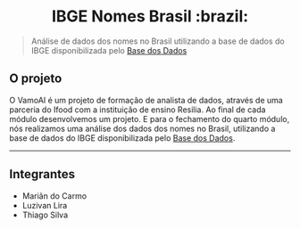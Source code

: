 <h1 align="center">IBGE Nomes Brasil :brazil:</h1> 

> Análise de dados dos nomes no Brasil utilizando a base de dados do IBGE disponibilizada pelo [Base dos Dados](https://basedosdados.org/dataset/br-ibge-nomes-brasil)

## **O projeto**
O VamoAI é um projeto de formação de analista de dados, através de uma parceria do Ifood com a instituição de ensino Resilia. Ao final de cada módulo desenvolvemos um projeto. E para o fechamento do quarto módulo, nós realizamos uma análise dos dados dos nomes no Brasil, utilizando a base de dados do IBGE disponibilizada pelo [Base dos Dados](https://basedosdados.org/dataset/br-ibge-nomes-brasil).

---
## **Integrantes**
- Mariãn do Carmo 
- Luzivan Lira
- Thiago Silva
